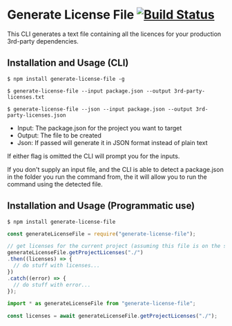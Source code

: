 # Generate License File [![Build Status](https://dev.azure.com/tobysmith568/Generate-License-File/_apis/build/status/tobysmith568.Generate-License-File?branchName=master)](https://dev.azure.com/tobysmith568/Generate-License-File/_build/latest?definitionId=15&branchName=master)

This CLI generates a text file containing all the licences for your production 3rd-party dependencies.

## Installation and Usage (CLI)
```
$ npm install generate-license-file -g

$ generate-license-file --input package.json --output 3rd-party-licenses.txt

$ generate-license-file --json --input package.json --output 3rd-party-licenses.json
```
- Input: The package.json for the project you want to target
- Output: The file to be created
- Json: If passed will generate it in JSON format instead of plain text

If either flag is omitted the CLI will prompt you for the inputs.

If you don't supply an input file, and the CLI is able to detect a package.json in the folder you run the command from, the it will allow you to run the command using the detected file.

## Installation and Usage (Programmatic use)
```
$ npm install generate-license-file
```
```js
const generateLicenseFile = require("generate-license-file");

// get licenses for the current project (assuming this file is on the same level as the package.json)
generateLicenseFile.getProjectLicenses("./")
.then((licenses) => {
  // do stuff with licenses...
})
.catch((error) => {
  // do stuff with error...
});
```
```ts
import * as generateLicenseFile from "generate-license-file";

const licenses = await generateLicenseFile.getProjectLicenses("./");
```
